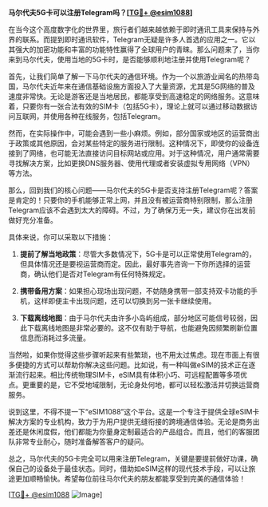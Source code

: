 **马尔代夫5G卡可以注册Telegram吗？[[TG💪+ @esim1088](https://t.me/s/esim1088)]**

在当今这个高度数字化的世界里，旅行者们越来越依赖于即时通讯工具来保持与外界的联系。而提到即时通讯软件，Telegram无疑是许多人首选的应用之一。它以其强大的加密功能和丰富的功能特性赢得了全球用户的青睐。那么问题来了，当你来到马尔代夫，使用当地的5G卡时，是否能够顺利地注册并使用Telegram呢？

首先，让我们简单了解一下马尔代夫的通信环境。作为一个以旅游业闻名的热带岛国，马尔代夫近年来在通信基础设施方面投入了大量资源，尤其是5G网络的普及速度非常快。无论是游客还是当地居民，都能享受到高速稳定的网络服务。这意味着，只要你有一张合法有效的SIM卡（包括5G卡），理论上就可以通过移动数据访问互联网，并使用各种在线服务，包括Telegram。

然而，在实际操作中，可能会遇到一些小麻烦。例如，部分国家或地区的运营商出于政策或其他原因，会对某些特定的服务进行限制。这种情况下，即使你的设备连接到了网络，也可能无法直接访问目标网站或应用。对于这种情况，用户通常需要寻找解决方案，比如更换DNS服务器、使用代理或者安装虚拟专用网络（VPN）等方法。

那么，回到我们的核心问题——马尔代夫的5G卡是否支持注册Telegram呢？答案是肯定的！只要你的手机能够正常上网，并且没有被运营商特别限制，那么注册Telegram应该不会遇到太大的障碍。不过，为了确保万无一失，建议你在出发前做好充分准备。

具体来说，你可以采取以下措施：

1. **提前了解当地政策**：尽管大多数情况下，5G卡是可以正常使用Telegram的，但具体情况还是要视运营商而定。因此，最好事先咨询一下你所选择的运营商，确认他们是否对Telegram有任何特殊规定。
   
2. **携带备用方案**：如果担心现场出现问题，不妨随身携带一部支持双卡功能的手机，这样即便主卡出现问题，还可以切换到另一张卡继续使用。
   
3. **下载离线地图**：由于马尔代夫由许多小岛屿组成，部分地区可能信号较弱，因此下载离线地图是非常必要的。这不仅有助于导航，也能避免因频繁刷新位置信息而消耗过多流量。

当然啦，如果你觉得这些步骤听起来有些繁琐，也不用太过焦虑。现在市面上有很多便捷的方式可以帮助你解决这些问题。比如说，有一种叫做eSIM的技术正在逐渐流行起来。相比传统物理SIM卡，eSIM具有体积小巧、可远程配置等多项优点。更重要的是，它不受地域限制，无论身处何地，都可以轻松激活并切换运营商服务。

说到这里，不得不提一下“eSIM1088”这个平台。这是一个专注于提供全球eSIM卡解决方案的专业机构，致力于为用户提供无缝衔接的跨境通信体验。无论是商务出差还是休闲度假，他们都能为你量身定制最适合的产品组合。而且，他们的客服团队非常专业耐心，随时准备解答客户的疑问。

总之，马尔代夫的5G卡完全可以用来注册Telegram，关键是要提前做好功课，确保自己的设备处于最佳状态。同时，借助如eSIM这样的现代技术手段，可以让旅途更加顺畅愉快。希望每位前往马尔代夫的朋友都能享受到完美的通信体验！

[[TG💪+ @esim1088](https://t.me/s/esim1088) ![Image](https://i.postimg.cc/4NQfJmqS/Snipaste-2025-05-13-00-14-12.png)]